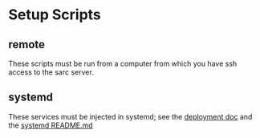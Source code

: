# Setup Scripts

## remote

These scripts must be run from a computer from which you have ssh access to the sarc server.

## systemd

These services must be injected in systemd; see the [deployment doc](../deployment.md) and the [systemd README.md](systemd/README.md)
